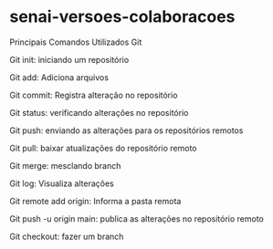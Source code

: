 # senai-versoes-colaboracoes

Principais Comandos Utilizados Git

Git init: iniciando um repositório

Git add: Adiciona arquivos

Git commit: Registra alteração no repositório

Git status: verificando alterações no repositório

Git push: enviando as alterações para os repositórios remotos

Git pull: baixar atualizações do repositório remoto

Git merge: mesclando branch

Git log: Visualiza alterações

Git remote add origin: Informa a pasta remota

Git push -u origin main: publica as alterações no repositório remoto

Git checkout: fazer um branch



